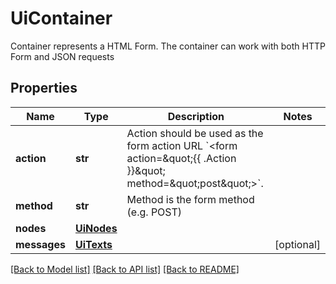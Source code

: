 # UiContainer

Container represents a HTML Form. The container can work with both HTTP Form and JSON requests

## Properties
Name | Type | Description | Notes
------------ | ------------- | ------------- | -------------
**action** | **str** | Action should be used as the form action URL &#x60;&lt;form action&#x3D;\&quot;{{ .Action }}\&quot; method&#x3D;\&quot;post\&quot;&gt;&#x60;. | 
**method** | **str** | Method is the form method (e.g. POST) | 
**nodes** | [**UiNodes**](UiNodes.md) |  | 
**messages** | [**UiTexts**](UiTexts.md) |  | [optional] 

[[Back to Model list]](../README.md#documentation-for-models) [[Back to API list]](../README.md#documentation-for-api-endpoints) [[Back to README]](../README.md)


